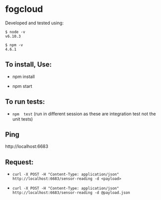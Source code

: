 # fogcloud

Developed and tested using:

```
$ node -v
v6.10.3

$ npm -v
4.6.1
```

## To install, Use:

* npm install

* npm start

## To run tests:

* `npm  test` (run in different session as these are integration test not the unit tests)

## Ping

http://localhost:6683

## Request:

* `curl -X POST -H "Content-Type: application/json" http://localhost:6683/sensor-reading -d <payload>`

* `curl -X POST -H "Content-Type: application/json" http://localhost:6683/sensor-reading -d @payload.json`

